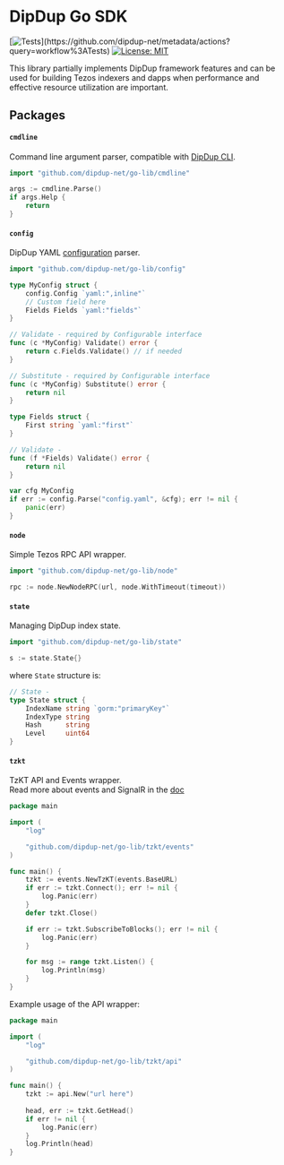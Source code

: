# DipDup Go SDK

[![Tests](https://github.com/dipdup-net/metadata/workflows/Tests/badge.svg?)](https://github.com/dipdup-net/metadata/actions?query=workflow%3ATests)
[![License: MIT](https://img.shields.io/badge/License-MIT-yellow.svg)](https://opensource.org/licenses/MIT)

This library partially implements DipDup framework features and can be used for building Tezos indexers and dapps when performance and effective resource utilization are important.

## Packages

#### `cmdline`

Command line argument parser, compatible with [DipDup CLI](https://docs.dipdup.net/command-line).

```go
import "github.com/dipdup-net/go-lib/cmdline"

args := cmdline.Parse()
if args.Help {
	return
}
```

#### `config`

DipDup YAML [configuration](https://docs.dipdup.net/config-file-reference) parser.

```go
import "github.com/dipdup-net/go-lib/config"

type MyConfig struct {
	config.Config `yaml:",inline"`
    // Custom field here
    Fields Fields `yaml:"fields"`
}

// Validate - required by Configurable interface
func (c *MyConfig) Validate() error {
    return c.Fields.Validate() // if needed
}

// Substitute - required by Configurable interface
func (c *MyConfig) Substitute() error {
    return nil
}

type Fields struct {
    First string `yaml:"first"`
}

// Validate -
func (f *Fields) Validate() error {
    return nil
}

var cfg MyConfig
if err := config.Parse("config.yaml", &cfg); err != nil {
    panic(err)
}
```

#### `node`

Simple Tezos RPC API wrapper.

```go
import "github.com/dipdup-net/go-lib/node"

rpc := node.NewNodeRPC(url, node.WithTimeout(timeout))
```

#### `state`

Managing DipDup index state.

```go
import "github.com/dipdup-net/go-lib/state"

s := state.State{}
```

where `State` structure is:
```go
// State -
type State struct {
	IndexName string `gorm:"primaryKey"`
	IndexType string
	Hash      string
	Level     uint64
}
```

#### `tzkt`

TzKT API and Events wrapper.  
Read more about events and SignalR in the [doc](https://github.com/dipdup-net/go-lib/blob/master/tzkt/events/README.md)

```go
package main

import (
	"log"

	"github.com/dipdup-net/go-lib/tzkt/events"
)

func main() {
	tzkt := events.NewTzKT(events.BaseURL)
	if err := tzkt.Connect(); err != nil {
		log.Panic(err)
	}
	defer tzkt.Close()

	if err := tzkt.SubscribeToBlocks(); err != nil {
		log.Panic(err)
	}

	for msg := range tzkt.Listen() {
		log.Println(msg)
	}
}

```

Example usage of the API wrapper:

```go
package main

import (
	"log"

	"github.com/dipdup-net/go-lib/tzkt/api"
)

func main() {
    tzkt := api.New("url here")
    
    head, err := tzkt.GetHead()
    if err != nil {
        log.Panic(err)
    }
    log.Println(head)
}
```